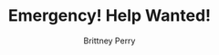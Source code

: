 ---
title: Emergency! Help Wanted!
Layout: module

author: Brittney Perry
reviewer: Mary Courtney

schedule: Reaction
plotline: Family Recipes
requirements: Players find and take the Tarrasch treasure chest. 

description: Huldrek gave up watching the Tarrasch's treasure chest and went back to his grandmother's house leaving the treasure chest undefended. Huldrek is found by the Tarrasch, beaten up, and commanded to find stolen Tarrasch treasure chest and get it back. A note encouraging speedy work and Granny bloody severed finger are delivered to Huldrek by a Tarrasch Pawn. 

synopsis: |
  The Tarrasch treasure has been stolen by player characters, and now the Tarrasch are angry. Huldrek put barely any effort into guard duty, and allowed the entire thing to be stolen. The Tarrasch quickly found Huldrek and beat him for information. He tells the Tarrasch what happened and that the adventurers in town have the treasure.
  Huldrek, beaten and bloody, is released to try and gather the treasure that was taken, including the box and all the trinkets,doodads, and treasure it contained. Huldrek honestly had no idea that the Tarrasch is a terror gang. He is adamant all he does is watch a box and deliver packages. While Huldrek is in town, a messenger is sent with a small box. Inside the box is a finger with a lock of gray “hair” tied around it and a note that says
  
  > Huldrek, how stupid can you be?
  > We want 75 Gold and the return of the rest of our treasure for the safe return of your grandmother.
  > Bring the gold and items to the drop point, alone.
  > Come to the drop point and call out "The Sicilian Dragon!" We will know you are there to parley.
  > We know you know about that adventuring scum in the city.
  > They need to stay out of this if you know what's good for you.
  > You have one hour.
  
  Huldrek will understandably ramps up his panic and beg for help. He is against any plan except just taking the coin and treasure to the location alone. It will take convincing or being threatened for him to go along with any other plan.   Once a plan is agreed upon, Huldrek will follow along with the plan. This module directly leads into THE EXCHANGE.  

outcomes: 
  - The players go to meet the Tarrasch and the module The Exchange is ran. 
  - The PCs run out of time, and find the body of Granny at the ransom drop off point. THIS IS A TIMED MOD. Mod failure occurs one hour after Huldrek gets the note.

number_of_cast_members: 2
Roles: 
  - Huldrek "Drek" Silverlode
  - Tarrasch Pawn 
props: 
  - Box for Finger
  - Severed Finger with Lock of Hair and Ribbon
  - Tarrasch Ransom Note
makeup: 
  - Beaten and bruised
hook: Huldrek coming into town after being found and beaten by the Tarrasch
---